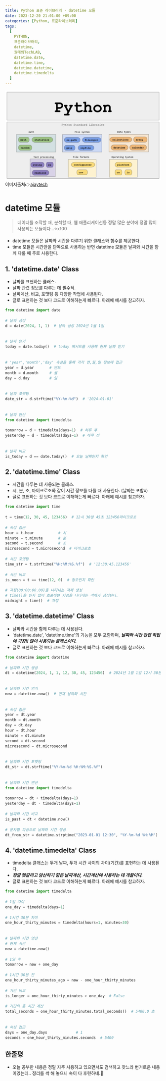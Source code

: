 ```yaml
---
title: Python 표준 라이브러리 - datetime 모듈
date: 2023-12-20 21:01:00 +09:00
categories: [Python, 표준라이브러리]
tags:
  [
    PYTHON,
    표준라이브러리,
    datetime,
    권태의TechLAB,
    datetime.date,
    datetime.time,
    datetime.datetime,
    datetime.timedelta
  ]
---
```


![PythonStandardLibrary](/images/Python_Standard_library.png)
이미지출처👉[ajaytech](https://ajaytech.co/what-are-python-libraries/)


# datetime 모듈
> 데이터를 조작할 때, 분석할 때, 웹 애플리케이션등 정말 많은 분야에 정말 많이 사용되는 모듈이다...⭐️x100
- datetime 모듈은 날짜와 시간을 다루기 위한 클래스와 함수를 제공한다.
- time 모듈은 시간만을 단독으로 사용하는 반면 datetime 모듈은 날짜와 시간을 함께 다룰 때 주로 사용한다.

## 1. 'datetime.date' Class
- 날짜를 표현하는 클래스. 
- 날짜 관련 정보를 다루는 데 필수적.
- 날짜계산, 비교, 포맷팅 등 다양한 작업에 사용된다.
- 글로 표현하는 것 보다 코드로 이해하는게 빠르다. 아래에 예시를 참고하자.

```python
from datetime import date

# 날짜 생성
d = date(2024, 1, 1)  # 날짜 생성 2024년 1월 1일


# 날짜 얻기
today = date.today()  # today 메서드를 사용해 현재 날짜 얻기


# 'year','month','day' 속성을 통해 각각 연,월,일 정보에 접근
year = d.year       # 연도
month = d.month     # 월
day = d.day         # 일


# 날짜 포멧팅
date_str = d.strftime("%Y-%m-%d")  # '2024-01-01'


# 날짜 연산
from datetime import timedelta

tomorrow = d + timedelta(days=1)  # 하루 후
yesterday = d - timedelta(days=1)  # 하루 전


# 날짜 비교
is_today = d == date.today()  # 오늘 날짜인지 확인

```

## 2. 'datetime.time' Class
- 시간을 다루는 데 사용되는 클래스.
- 시, 분, 초, 마이크로초와 같이 시간 정보를 다룰 때 사용한다. (날짜는 포함x)
- 글로 표현하는 것 보다 코드로 이해하는게 빠르다. 아래에 예시를 참고하자.

```python
from datetime import time

t = time(12, 30, 45, 123456)  # 12시 30분 45초 123456마이크로초

# 속성 접근
hour = t.hour           # 시
minute = t.minute       # 분
second = t.second       # 초
microsecond = t.microsecond  # 마이크로초

# 시간 포멧팅
time_str = t.strftime("%H:%M:%S.%f")  # '12:30:45.123456'

# 시간 비교
is_noon = t == time(12, 0)  # 정오인지 확인

# 자정(00:00:00.00)을 나타내는 객체 생성
# time()을 인자 없이 호출하면 자정을 나타내는 객체가 생성된다.
midnight = time()  # 자정

```


## 3. 'datetime.datetime' Class
- 날짜와 시간을 함께 다루는 데 사용된다.
- 'datetime.date', 'datetime.time'의 기능을 모두 포함하며, ***날짜와 시간 관련 작업에 가장!! 많이 사용되는 클래스이다.***
- 글로 표현하는 것 보다 코드로 이해하는게 빠르다. 아래에 예시를 참고하자.

```python
from datetime import datetime

# 날짜와 시간 생성
dt = datetime(2024, 1, 1, 12, 30, 45, 123456)  # 2024년 1월 1일 12시 30분 45초 123456마이크로초


# 날짜와 시간 얻기
now = datetime.now()  # 현재 날짜와 시간


# 속성 접근
year = dt.year
month = dt.month
day = dt.day
hour = dt.hour
minute = dt.minute
second = dt.second
microsecond = dt.microsecond


# 날짜와 시간 포멧팅
dt_str = dt.strftime("%Y-%m-%d %H:%M:%S.%f")


# 날짜와 시간 연산
from datetime import timedelta

tomorrow = dt + timedelta(days=1)
yesterday = dt - timedelta(days=1)

# 날짜와 시간 비교
is_past = dt < datetime.now()

# 문자열 파싱으로 날짜와 시간 생성
dt_from_str = datetime.strptime("2023-01-01 12:30", "%Y-%m-%d %H:%M")

```


## 4. 'datetime.timedelta' Class
- timedelta 클래스는 두개 날짜, 두개 시간 사이의 차이(기간)를 표현하는 데 사용된다.
- ***정말 헷갈리고 암산하기 힘든 날짜계산, 시간계산에 사용하는 데 개꿀이다.***
- 글로 표현하는 것 보다 코드로 이해하는게 빠르다. 아래에 예시를 참고하자.

```python
from datetime import timedelta

# 1일 차이
one_day = timedelta(days=1)

# 1시간 30분 차이
one_hour_thirty_minutes = timedelta(hours=1, minutes=30)


# 날짜와 시간 연산
# 현재 시간
now = datetime.now()

# 1일 후
tomorrow = now + one_day

# 1시간 30분 전
one_hour_thirty_minutes_ago = now - one_hour_thirty_minutes

# 기간 비교
is_longer = one_hour_thirty_minutes > one_day  # False

# 기간의 총 시간 계산
total_seconds = one_hour_thirty_minutes.total_seconds()  # 5400.0 초


# 속성 접근
days = one_day.days             # 1
seconds = one_hour_thirty_minutes.seconds  # 5400
```

## 한줄평
- 오늘 공부한 내용은 정말 자주 사용하고 있으면서도 검색하고 찾느라 번거로운 내용이였는데.. 정리를 싹 해 놓으니 속이 다 후련하네.🌚